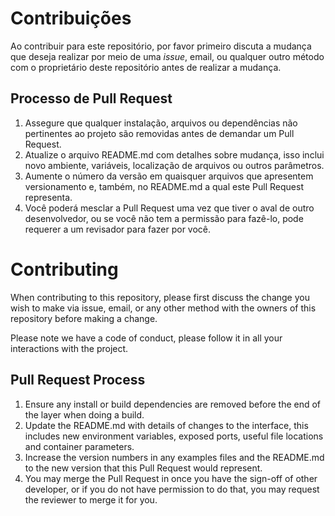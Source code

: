 # Contribuições

Ao contribuir para este repositório, por favor primeiro discuta a mudança que deseja realizar por meio de uma *issue*, email, ou qualquer outro método com o proprietário deste repositório antes de realizar a mudança.

## Processo de Pull Request

1. Assegure que qualquer instalação, arquivos ou dependências não pertinentes ao projeto são removidas antes de demandar um Pull Request.
2. Atualize o arquivo README.md com detalhes sobre mudança, isso inclui novo ambiente, variáveis, localização de arquivos ou outros parâmetros.
3. Aumente o número da versão em quaisquer arquivos que apresentem versionamento e, também, no README.md a qual este Pull Request representa.
4. Você poderá mesclar a Pull Request uma vez que tiver o aval de outro desenvolvedor, ou se você não tem a permissão para fazê-lo, pode requerer a um revisador para fazer por você.

# Contributing

When contributing to this repository, please first discuss the change you wish to make via issue,
email, or any other method with the owners of this repository before making a change. 

Please note we have a code of conduct, please follow it in all your interactions with the project.

## Pull Request Process

1. Ensure any install or build dependencies are removed before the end of the layer when doing a 
   build.
2. Update the README.md with details of changes to the interface, this includes new environment 
   variables, exposed ports, useful file locations and container parameters.
3. Increase the version numbers in any examples files and the README.md to the new version that this
   Pull Request would represent.
4. You may merge the Pull Request in once you have the sign-off of other developer, or if you 
   do not have permission to do that, you may request the reviewer to merge it for you.
